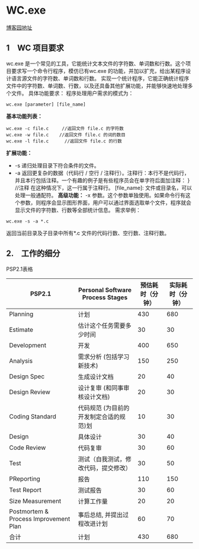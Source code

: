 # WC.exe
[博客园地址](https://www.cnblogs.com/Yanzery/p/9648231.html)
## 1　WC 项目要求
wc.exe 是一个常见的工具，它能统计文本文件的字符数、单词数和行数。这个项目要求写一个命令行程序，模仿已有wc.exe 的功能，并加以扩充，给出某程序设计语言源文件的字符数、单词数和行数。
实现一个统计程序，它能正确统计程序文件中的字符数、单词数、行数，以及还具备其他扩展功能，并能够快速地处理多个文件。
具体功能要求：
程序处理用户需求的模式为：

```
wc.exe [parameter] [file_name]
```
**基本功能列表：**

```
wc.exe -c file.c     //返回文件 file.c 的字符数
wc.exe -w file.c    //返回文件 file.c 的词的数目  
wc.exe -l file.c      //返回文件 file.c 的行数

```
**扩展功能：**
-   -s   递归处理目录下符合条件的文件。
-   -a   返回更复杂的数据（代码行 / 空行 / 注释行）。注释行：本行不是代码行，并且本行包括注释。一个有趣的例子是有些程序员会在单字符后面加注释：
    } //注释
在这种情况下，这一行属于注释行。
[file_name]: 文件或目录名，可以处理一般通配符。
**高级功能：**
 -x 参数。这个参数单独使用。如果命令行有这个参数，则程序会显示图形界面，用户可以通过界面选取单个文件，程序就会显示文件的字符数、行数等全部统计信息。
需求举例：
　
```
wc.exe -s -a *.c
```
返回当前目录及子目录中所有*.c 文件的代码行数、空行数、注释行数。
## 2.　工作的细分
PSP2.1表格

PSP2.1| Personal Software Process Stages | 预估耗时（分钟）| 实际耗时（分钟）
---|--- | ---|---
Planning | 计划 | 430 |   680
Estimate | 估计这个任务需要多少时间 |   30 |   30
Development | 开发 |  400  |   650
Analysis | 需求分析 (包括学习新技术) |  150  |   250
Design Spec | 生成设计文档 | 20   |  40 
Design Review | 设计复审 (和同事审核设计文档) |  20  |   30
 Coding Standard | 代码规范 (为目前的开发制定合适的规范)划 |  10  |  30
 Design | 具体设计 | 30   |   40
 Code Review | 代码复审 |   30 |   60
 Test | 测试（自我测试，修改代码，提交修改） |  30  |   50
 PReporting | 报告 | 110   |   150
 Test Report | 测试报告 | 30   |   60
 Size Measurement | 计算工作量 |  20 |   20
Postmortem & Process Improvement Plan | 事后总结, 并提出过程改进计划 |  60  |  70 
合计 | 计划 |  430  | 680


